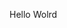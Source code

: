 Hello Wolrd































































































































































































































































































































































































































































































































































































































































































































































































































































































































































































































































































































































































































































































































































































































































































































































































































































































































































































































































































































































































































































































































































































































































































































































































































































































































































































































































































































































































































































































































































































































































































































































































































































































































































































































































































































































































































































































































































































































































































































































































































































































































































































































































































































































































































































































































































































































































































































































































































































































































































































































































































































































































































































































































